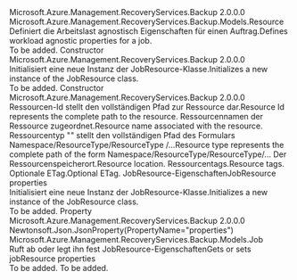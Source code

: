 <Type Name="JobResource" FullName="Microsoft.Azure.Management.RecoveryServices.Backup.Models.JobResource">
  <TypeSignature Language="C#" Value="public class JobResource : Microsoft.Azure.Management.RecoveryServices.Backup.Models.Resource" />
  <TypeSignature Language="ILAsm" Value=".class public auto ansi beforefieldinit JobResource extends Microsoft.Azure.Management.RecoveryServices.Backup.Models.Resource" />
  <TypeSignature Language="DocId" Value="T:Microsoft.Azure.Management.RecoveryServices.Backup.Models.JobResource" />
  <TypeSignature Language="VB.NET" Value="Public Class JobResource&#xA;Inherits Resource" />
  <TypeSignature Language="F#" Value="type JobResource = class&#xA;    inherit Resource" />
  <AssemblyInfo>
    <AssemblyName>Microsoft.Azure.Management.RecoveryServices.Backup</AssemblyName>
    <AssemblyVersion>2.0.0.0</AssemblyVersion>
  </AssemblyInfo>
  <Base>
    <BaseTypeName>Microsoft.Azure.Management.RecoveryServices.Backup.Models.Resource</BaseTypeName>
  </Base>
  <Interfaces />
  <Docs>
    <summary>
            <span data-ttu-id="8b08e-101">Definiert die Arbeitslast agnostisch Eigenschaften für einen Auftrag.</span><span class="sxs-lookup"><span data-stu-id="8b08e-101">Defines workload agnostic properties for a job.</span></span>
            </summary>
    <remarks>To be added.</remarks>
  </Docs>
  <Members>
    <Member MemberName=".ctor">
      <MemberSignature Language="C#" Value="public JobResource ();" />
      <MemberSignature Language="ILAsm" Value=".method public hidebysig specialname rtspecialname instance void .ctor() cil managed" />
      <MemberSignature Language="DocId" Value="M:Microsoft.Azure.Management.RecoveryServices.Backup.Models.JobResource.#ctor" />
      <MemberSignature Language="VB.NET" Value="Public Sub New ()" />
      <MemberType>Constructor</MemberType>
      <AssemblyInfo>
        <AssemblyName>Microsoft.Azure.Management.RecoveryServices.Backup</AssemblyName>
        <AssemblyVersion>2.0.0.0</AssemblyVersion>
      </AssemblyInfo>
      <Parameters />
      <Docs>
        <summary>
            <span data-ttu-id="8b08e-102">Initialisiert eine neue Instanz der JobResource-Klasse.</span><span class="sxs-lookup"><span data-stu-id="8b08e-102">Initializes a new instance of the JobResource class.</span></span>
            </summary>
        <remarks>To be added.</remarks>
      </Docs>
    </Member>
    <Member MemberName=".ctor">
      <MemberSignature Language="C#" Value="public JobResource (string id = null, string name = null, string type = null, string location = null, System.Collections.Generic.IDictionary&lt;string,string&gt; tags = null, string eTag = null, Microsoft.Azure.Management.RecoveryServices.Backup.Models.Job properties = null);" />
      <MemberSignature Language="ILAsm" Value=".method public hidebysig specialname rtspecialname instance void .ctor(string id, string name, string type, string location, class System.Collections.Generic.IDictionary`2&lt;string, string&gt; tags, string eTag, class Microsoft.Azure.Management.RecoveryServices.Backup.Models.Job properties) cil managed" />
      <MemberSignature Language="DocId" Value="M:Microsoft.Azure.Management.RecoveryServices.Backup.Models.JobResource.#ctor(System.String,System.String,System.String,System.String,System.Collections.Generic.IDictionary{System.String,System.String},System.String,Microsoft.Azure.Management.RecoveryServices.Backup.Models.Job)" />
      <MemberSignature Language="VB.NET" Value="Public Sub New (Optional id As String = null, Optional name As String = null, Optional type As String = null, Optional location As String = null, Optional tags As IDictionary(Of String, String) = null, Optional eTag As String = null, Optional properties As Job = null)" />
      <MemberSignature Language="F#" Value="new Microsoft.Azure.Management.RecoveryServices.Backup.Models.JobResource : string * string * string * string * System.Collections.Generic.IDictionary&lt;string, string&gt; * string * Microsoft.Azure.Management.RecoveryServices.Backup.Models.Job -&gt; Microsoft.Azure.Management.RecoveryServices.Backup.Models.JobResource" Usage="new Microsoft.Azure.Management.RecoveryServices.Backup.Models.JobResource (id, name, type, location, tags, eTag, properties)" />
      <MemberType>Constructor</MemberType>
      <AssemblyInfo>
        <AssemblyName>Microsoft.Azure.Management.RecoveryServices.Backup</AssemblyName>
        <AssemblyVersion>2.0.0.0</AssemblyVersion>
      </AssemblyInfo>
      <Parameters>
        <Parameter Name="id" Type="System.String" />
        <Parameter Name="name" Type="System.String" />
        <Parameter Name="type" Type="System.String" />
        <Parameter Name="location" Type="System.String" />
        <Parameter Name="tags" Type="System.Collections.Generic.IDictionary&lt;System.String,System.String&gt;" />
        <Parameter Name="eTag" Type="System.String" />
        <Parameter Name="properties" Type="Microsoft.Azure.Management.RecoveryServices.Backup.Models.Job" />
      </Parameters>
      <Docs>
        <param name="id"><span data-ttu-id="8b08e-103">Ressourcen-Id stellt den vollständigen Pfad zur Ressource dar.</span><span class="sxs-lookup"><span data-stu-id="8b08e-103">Resource Id represents the complete path to the resource.</span></span></param>
        <param name="name"><span data-ttu-id="8b08e-104">Ressourcennamen der Ressource zugeordnet.</span><span class="sxs-lookup"><span data-stu-id="8b08e-104">Resource name associated with the resource.</span></span></param>
        <param name="type"><span data-ttu-id="8b08e-105">Ressourcentyp "" stellt den vollständigen Pfad des Formulars Namespace/ResourceType/ResourceType /...</span><span class="sxs-lookup"><span data-stu-id="8b08e-105">Resource type represents the complete path of the form Namespace/ResourceType/ResourceType/...</span></span></param>
        <param name="location"><span data-ttu-id="8b08e-106">Der Ressourcenspeicherort.</span><span class="sxs-lookup"><span data-stu-id="8b08e-106">Resource location.</span></span></param>
        <param name="tags"><span data-ttu-id="8b08e-107">Ressourcentags.</span><span class="sxs-lookup"><span data-stu-id="8b08e-107">Resource tags.</span></span></param>
        <param name="eTag"><span data-ttu-id="8b08e-108">Optionale ETag.</span><span class="sxs-lookup"><span data-stu-id="8b08e-108">Optional ETag.</span></span></param>
        <param name="properties"><span data-ttu-id="8b08e-109">JobResource-Eigenschaften</span><span class="sxs-lookup"><span data-stu-id="8b08e-109">JobResource properties</span></span></param>
        <summary>
            <span data-ttu-id="8b08e-110">Initialisiert eine neue Instanz der JobResource-Klasse.</span><span class="sxs-lookup"><span data-stu-id="8b08e-110">Initializes a new instance of the JobResource class.</span></span>
            </summary>
        <remarks>To be added.</remarks>
      </Docs>
    </Member>
    <Member MemberName="Properties">
      <MemberSignature Language="C#" Value="public Microsoft.Azure.Management.RecoveryServices.Backup.Models.Job Properties { get; set; }" />
      <MemberSignature Language="ILAsm" Value=".property instance class Microsoft.Azure.Management.RecoveryServices.Backup.Models.Job Properties" />
      <MemberSignature Language="DocId" Value="P:Microsoft.Azure.Management.RecoveryServices.Backup.Models.JobResource.Properties" />
      <MemberSignature Language="VB.NET" Value="Public Property Properties As Job" />
      <MemberSignature Language="F#" Value="member this.Properties : Microsoft.Azure.Management.RecoveryServices.Backup.Models.Job with get, set" Usage="Microsoft.Azure.Management.RecoveryServices.Backup.Models.JobResource.Properties" />
      <MemberType>Property</MemberType>
      <AssemblyInfo>
        <AssemblyName>Microsoft.Azure.Management.RecoveryServices.Backup</AssemblyName>
        <AssemblyVersion>2.0.0.0</AssemblyVersion>
      </AssemblyInfo>
      <Attributes>
        <Attribute>
          <AttributeName>Newtonsoft.Json.JsonProperty(PropertyName="properties")</AttributeName>
        </Attribute>
      </Attributes>
      <ReturnValue>
        <ReturnType>Microsoft.Azure.Management.RecoveryServices.Backup.Models.Job</ReturnType>
      </ReturnValue>
      <Docs>
        <summary>
            <span data-ttu-id="8b08e-111">Ruft ab oder legt ihn fest JobResource-Eigenschaften</span><span class="sxs-lookup"><span data-stu-id="8b08e-111">Gets or sets jobResource properties</span></span>
            </summary>
        <value>To be added.</value>
        <remarks>To be added.</remarks>
      </Docs>
    </Member>
  </Members>
</Type>